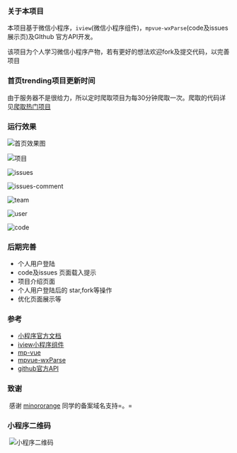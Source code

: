 ### 关于本项目

​	本项目基于微信小程序，`iview`(微信小程序组件)，`mpvue-wxParse`(code及issues展示页)及GIthub 官方API开发。

​	该项目为个人学习微信小程序产物，若有更好的想法欢迎fork及提交代码，以完善项目

### 首页trending项目更新时间

​	由于服务器不是很给力，所以定时爬取项目为每30分钟爬取一次。爬取的代码详见[爬取热门项目](https://github.com/Afrce/gitbub_trending)

### 运行效果



![首页效果图](http://image.sahulula.club/upload/image/%E9%A6%96%E9%A1%B5.png)



![项目](http://image.sahulula.club/upload/image/%E9%A1%B9%E7%9B%AE.png)

![issues](http://image.sahulula.club/upload/image/issues.png)

![issues-comment](http://image.sahulula.club/upload/image/issues-comment.png)

![team](http://image.sahulula.club/upload/image/%E6%88%90%E5%91%98.png)

![user](http://image.sahulula.club/upload/image/user.png)

![code](http://image.sahulula.club/upload/image/readme.png)

### 后期完善

- 个人用户登陆
- code及issues 页面载入提示
- 项目介绍页面
- 个人用户登陆后的 star,fork等操作
- 优化页面展示等

### 参考

- [小程序官方文档](https://developers.weixin.qq.com/miniprogram/dev/)
- [iview小程序组件](https://weapp.iviewui.com/)
- [mp-vue](https://github.com/Meituan-Dianping/mpvue)
- [mpvue-wxParse](https://github.com/F-loat/mpvue-wxParse)
- [github官方API](https://developer.github.com/v3/)

### 致谢

​	感谢 [minororange](https://github.com/minororange) 同学的备案域名支持=。=

### 小程序二维码

​	![小程序二维码](http://image.sahulula.club/upload/image/qrcode.jpg)

